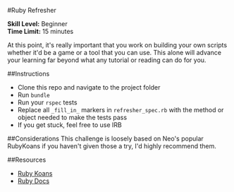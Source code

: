 #Ruby Refresher

__Skill Level:__ Beginner  
__Time Limit:__ 15 minutes

At this point, it's really important that you work on building your own scripts whether it'd be a game or a tool that you can use. This alone will advance your learning far beyond what any tutorial or reading can do for you.

##Instructions
- Clone this repo and navigate to the project folder
- Run `bundle`
- Run your `rspec` tests
- Replace all `_fill_in_` markers in `refresher_spec.rb` with the method or object needed to make the tests pass
- If you get stuck, feel free to use IRB

##Considerations
This challenge is loosely based on Neo's popular RubyKoans if you haven't given those a try, I'd highly recommend them.

##Resources
- [Ruby Koans](http://rubykoans.com/)  
- [Ruby Docs](http://ruby-doc.org/)
